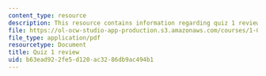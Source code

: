 ```yaml
---
content_type: resource
description: This resource contains information regarding quiz 1 review.
file: https://ol-ocw-studio-app-production.s3.amazonaws.com/courses/1-00-introduction-to-computers-and-engineering-problem-solving-spring-2012/b63ead922fe5d120ac3286db9ac494b1_MIT1_00S12_Quiz_1_Review.pdf
file_type: application/pdf
resourcetype: Document
title: Quiz 1 review
uid: b63ead92-2fe5-d120-ac32-86db9ac494b1
---
```

